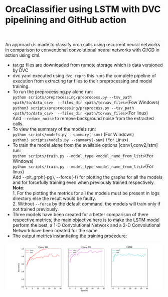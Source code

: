 # OrcaClassifier using LSTM with DVC pipelining and GitHub action
<br><br>An approach is made to classify orca calls using recurrent neural networks in comparison to conventional convolutional neural networks with CI/CD in action using cml.
- tar.gz files are downloaded from remote storage which is data versioned by DVC
- dvc.yaml executed using `dvc repro` this runs the complete pipeline of execution from extracting tar files to their preprocessing and model training.
- To run the preprocessing.py alone run:<br> `python scripts/preprocessing/preprocess.py --tsv_path <path/to/data_csv>  --files_dir <path/to/wav_files>`(Fow Windows)<br> `python3 scripts/preprocessing/preprocess.py --tsv_path <path/to/data_csv>  --files_dir <path/to/wav_files>`(For linux)<br> Add `--reduce_noise` to remove background noise from the extracted calls.
- To view the summary of the models run:<br> `python scripts/models.py --summary(-sum)` (For Windows)<br> `python3 scripts/models.py --summary(-sum)` (For Linux)
- To train the model alone from the available options [conv1,conv2,lstm] run:<br> `python scripts/train.py --model_type <model_name_from_list>`(For Windows)<br>`python scripts/train.py --model_type <model_name_from_list>`(For linux)<br> Add --plt_grph(-pg), --force(-f) for plotting the graphs for all the models and for forcefully training even when previously trained respectively.<br>**Note**:<br>1. For the plotting the metrics for all the models must be present in logs directory else the result would be faulty.<br>2. Without `--force` by the default command, the models will train only if not trained previously.
- Three models have been created for a better comparison of there respective metrics, the main objective here is to make the LSTM model perform the best, a 1-D Convolutional Network and a 2-D Convolutional Network have been created for the same.
- The output metrics instantiating the training procedure:<br>
<img src="logs/metric.png">
